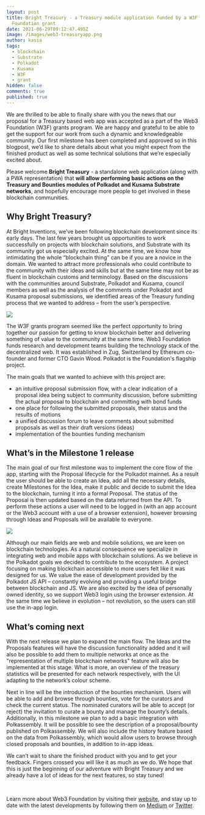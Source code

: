 ```yaml
---
layout: post
title: Bright Treasury - a Treasury module application funded by a W3F
  Foundation grant
date: 2021-06-29T09:12:47.495Z
image: /images/web3-treasuryapp.png
author: kasia
tags:
  - blockchain
  - Substrate
  - Polkadot
  - Kusama
  - W3F
  - grant
hidden: false
comments: true
published: true
---
```

We are thrilled to be able to finally share with you the news that our proposal for a Treasury based web app was accepted as a part of the Web3 Foundation (W3F) grants program. We are happy and grateful to be able to get the support for our work from such a dynamic and knowledgeable community. Our first milestone has been completed and approved so in this blogpost, we’d like to share details about what you might expect from the finished product as well as some technical solutions that we’re especially excited about. 

Please welcome **Bright Treasury** - a standalone web application (along with a PWA representation) that **will allow performing basic actions on the Treasury and Bounties modules of Polkadot and Kusama Substrate networks**, and hopefully encourage more people to get involved in these blockchain communities.

## **Why Bright Treasury?**

At Bright Inventions, we’ve been following blockchain development since its early days. The last few years brought us opportunities to work successfully on projects with blockchain solutions, and Substrate with its community got us especially excited. At the same time, we know how intimidating the whole “blockchain thing” can be if you are a novice in the domain. We wanted to attract more professionals who could contribute to the community with their ideas and skills but at the same time may not be as fluent in blockchain customs and terminology. Based on the discussions with the communities around Substrate, Polkadot and Kusama, council members as well as the analysis of the comments under Polkadot and Kusama proposal submissions, we identified areas of the Treasury funding process that we wanted to address – from the user’s perspective.

![](/images/artboard-–-5.png)

The W3F grants program seemed like the perfect opportunity to bring together our passion for getting to know blockchain better and delivering something of value to the community at the same time. Web3 Foundation funds research and development teams building the technology stack of the decentralized web. It was established in Zug, Switzerland by Ethereum co-founder and former CTO Gavin Wood. Polkadot is the Foundation's flagship project.

The main goals that we wanted to achieve with this project are:



* an intuitive proposal submission flow, with a clear indication of a proposal idea being subject to community discussion, before submitting the actual proposal to blockchain and committing with bond funds 
* one place for following the submitted proposals, their status and the results of motions
* a unified discussion forum to leave comments about submitted proposals as well as their draft versions (ideas)
* implementation of the bounties funding mechanism

## **What’s in the Milestone 1 release**

The main goal of our first milestone was to implement the core flow of the app, starting with the Proposal lifecycle for the Polkadot mainnet. As a result the user should be able to create an Idea, add all the necessary details, create Milestones for the Idea, make it public and decide to submit the Idea to the blockchain, turning it into a formal Proposal. The status of the Proposal is then updated based on the data returned from the API. To perform these actions a user will need to be logged in (with an app account or the Web3 account with a use of a browser extension), however browsing through Ideas and Proposals will be available to everyone.

![](/images/screenshot-2021-05-24-at-10.21.30.png)

Although our main fields are web and mobile solutions, we are keen on blockchain technologies. As a natural consequence we specialize in integrating web and mobile apps with blockchain solutions. As we believe in the Polkadot goals we decided to contribute to the ecosystem. A project focusing on making blockchain accessible to more users felt like it was designed for us. We value the ease of development provided by the Polkadot JS API – constantly evolving and providing a useful bridge between blockchain and JS. We are also excited by the idea of personally owned identity, so we support Web3 login using the browser extension. At the same time we believe in evolution – not revolution, so the users can still use the in-app login.

## **What’s coming next**

With the next release we plan to expand the main flow. The Ideas and the Proposals features will have the discussion functionality added and it will also be possible to add them to multiple networks at once as the "representation of multiple blockchain networks" feature will also be implemented at this stage. What is more, an overview of the treasury statistics will be presented for each network respectively, with the UI adapting to the network’s colour scheme. 

Next in line will be the introduction of the bounties mechanism. Users will be able to add and browse through bounties, vote for the curators and check the current status. The nominated curators will be able to accept (or reject) the invitation to curate a bounty and manage the bounty’s details. Additionally, in this milestone we plan to add a basic integration with Polkassembly. It will be possible to see the description of a proposal/bounty published on Polkassembly. We will also include the history feature based on the data from Polkassembly, which would allow users to browse through closed proposals and bounties, in addition to in-app ideas.

We can’t wait to share the finished product with you and to get your feedback. Fingers crossed you will like it as much as we do. We hope that this is just the beginning of our adventure with Bright Treasury and we already have a lot of ideas for the next features, so stay tuned!

 

Learn more about Web3 Foundation by visiting their [website](https://web3.foundation/), and stay up to date with the latest developments by following them on [Medium](https://medium.com/web3foundation) or [Twitter](https://twitter.com/web3foundation).